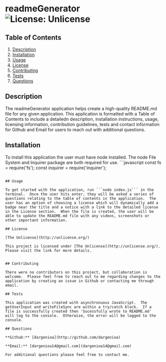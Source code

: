# readmeGenerator ![License: Unlicense](https://img.shields.io/badge/license-Unlicense-blue.svg)

  ## Table of Contents
  1. [Description](#description)
  1. [Installation](#installation)
  1. [Usage](#usage)
  1. [License](#license)
  1. [Contributing](#contributing)
  1. [Tests](#tests)
  1. [Questions](#questions)

  ## Description

  The readmeGenerator application helps create a high-quality README.md file for any given application.  This application is formatted with a Table of Contents to include a detailedn description, installation instructions, usage, licensing information, contribution guidelines, tests and contact information for Github and Email for users to reach out with additional questions.

  ## Installation

  To install this application the user must have node installed.  The node File System and Inquirer package are both required for use. ```javascript
  const fs = require('fs');
  const inquirer = require('inquirer');
  ```

  ## Usage

  To get started with the application, run ```node index.js``` in the terminal.  Once the user hits enter, they will be asked a series of questions relating to the table of contents in the application.  The user has an option of choosing a license which will dynamically add a badge near the title and a notice with a link to the detailed license in the License section.  When the file is created, the user will be able to update the README.md file with any videos, screenshots or other important information.

  ## License

  [The Unlicense](http://unlicense.org/)

  This project is licensed under [The Unlicense](http://unlicense.org/).  Please visit the link for more details.


  ## Contributing

  There were no contributors on this project, but collaboration is welcome.  Please feel free to reach out to me regarding changes to the application by creating an issue in Github or contacting me through email.

  ## Tests
  
  This application was created with asynchronuous JavaScript.  The getUserInput and writeFileSync are within a try/catch block.  If a file is successfully created then 'Sucessfully wrote to README.md' will log to the console.  Otherwise, the error will be logged to the console.

  ## Questions

  **Github:** [dargenioa](http://github.com/dargenioa)

  **Email:** [dargenioa14@gmail.com](dargenioa14@gmail.com)

  For additional questions please feel free to contact me.


